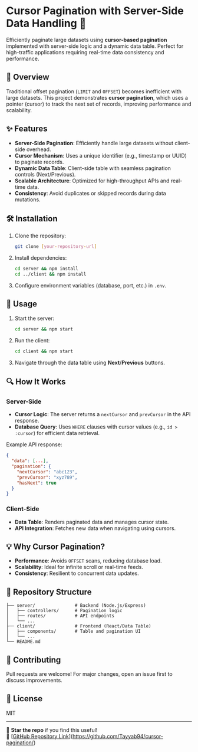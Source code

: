 
# Cursor Pagination with Server-Side Data Handling 🚀

Efficiently paginate large datasets using **cursor-based pagination** implemented with server-side logic and a dynamic data table. Perfect for high-traffic applications requiring real-time data consistency and performance.

## 📖 Overview
Traditional offset pagination (`LIMIT` and `OFFSET`) becomes inefficient with large datasets. This project demonstrates **cursor pagination**, which uses a pointer (cursor) to track the next set of records, improving performance and scalability.

## ✨ Features
- **Server-Side Pagination**: Efficiently handle large datasets without client-side overhead.
- **Cursor Mechanism**: Uses a unique identifier (e.g., timestamp or UUID) to paginate records.
- **Dynamic Data Table**: Client-side table with seamless pagination controls (Next/Previous).
- **Scalable Architecture**: Optimized for high-throughput APIs and real-time data.
- **Consistency**: Avoid duplicates or skipped records during data mutations.

## 🛠️ Installation
1. Clone the repository:
   ```bash
   git clone [your-repository-url]
   ```
2. Install dependencies:
   ```bash
   cd server && npm install
   cd ../client && npm install
   ```
3. Configure environment variables (database, port, etc.) in `.env`.

## 🚀 Usage
1. Start the server:
   ```bash
   cd server && npm start
   ```
2. Run the client:
   ```bash
   cd client && npm start
   ```
3. Navigate through the data table using **Next**/**Previous** buttons.

## 🔍 How It Works
### Server-Side
- **Cursor Logic**: The server returns a `nextCursor` and `prevCursor` in the API response.
- **Database Query**: Uses `WHERE` clauses with cursor values (e.g., `id > :cursor`) for efficient data retrieval.

Example API response:
```json
{
  "data": [...],
  "pagination": {
    "nextCursor": "abc123",
    "prevCursor": "xyz789",
    "hasNext": true
  }
}
```

### Client-Side
- **Data Table**: Renders paginated data and manages cursor state.
- **API Integration**: Fetches new data when navigating using cursors.

## 💡 Why Cursor Pagination?
- **Performance**: Avoids `OFFSET` scans, reducing database load.
- **Scalability**: Ideal for infinite scroll or real-time feeds.
- **Consistency**: Resilient to concurrent data updates.

## 📂 Repository Structure
```
├── server/               # Backend (Node.js/Express)
│   ├── controllers/      # Pagination logic
│   ├── routes/           # API endpoints
│   └── ...
├── client/               # Frontend (React/Data Table)
│   ├── components/       # Table and pagination UI
│   └── ...
└── README.md
```

## 🤝 Contributing
Pull requests are welcome! For major changes, open an issue first to discuss improvements.

## 📄 License
MIT

---

🌟 **Star the repo** if you find this useful!  
🔗 [[GitHub Repository Link]([your-repo-url-here])](https://github.com/Tayyab94/cursor-pagination/)
```
